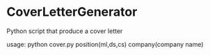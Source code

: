 # CoverLetterGenerator
Python script that produce a cover letter

usage: python cover.py position(ml,ds,cs) company(company name)
